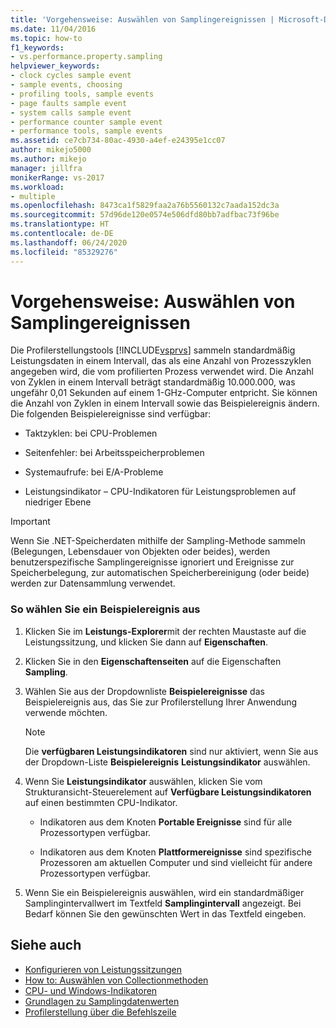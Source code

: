```yaml
---
title: 'Vorgehensweise: Auswählen von Samplingereignissen | Microsoft-Dokumentation'
ms.date: 11/04/2016
ms.topic: how-to
f1_keywords:
- vs.performance.property.sampling
helpviewer_keywords:
- clock cycles sample event
- sample events, choosing
- profiling tools, sample events
- page faults sample event
- system calls sample event
- performance counter sample event
- performance tools, sample events
ms.assetid: ce7cb734-80ac-4930-a4ef-e24395e1cc07
author: mikejo5000
ms.author: mikejo
manager: jillfra
monikerRange: vs-2017
ms.workload:
- multiple
ms.openlocfilehash: 8473ca1f5829faa2a76b5560132c7aada152dc3a
ms.sourcegitcommit: 57d96de120e0574e506dfd80bb7adfbac73f96be
ms.translationtype: HT
ms.contentlocale: de-DE
ms.lasthandoff: 06/24/2020
ms.locfileid: "85329276"
---
```

# <a name="how-to-choose-sampling-events"></a>Vorgehensweise: Auswählen von Samplingereignissen
Die Profilerstellungstools [!INCLUDE[vsprvs](../code-quality/includes/vsprvs_md.md)] sammeln standardmäßig Leistungsdaten in einem Intervall, das als eine Anzahl von Prozesszyklen angegeben wird, die vom profilierten Prozess verwendet wird. Die Anzahl von Zyklen in einem Intervall beträgt standardmäßig 10.000.000, was ungefähr 0,01 Sekunden auf einem 1-GHz-Computer entpricht. Sie können die Anzahl von Zyklen in einem Intervall sowie das Beispielereignis ändern. Die folgenden Beispielereignisse sind verfügbar:

- Taktzyklen: bei CPU-Problemen

- Seitenfehler: bei Arbeitsspeicherproblemen

- Systemaufrufe: bei E/A-Probleme

- Leistungsindikator – CPU-Indikatoren für Leistungsproblemen auf niedriger Ebene

> [!IMPORTANT]
> Wenn Sie .NET-Speicherdaten mithilfe der Sampling-Methode sammeln (Belegungen, Lebensdauer von Objekten oder beides), werden benutzerspezifische Samplingereignisse ignoriert und Ereignisse zur Speicherbelegung, zur automatischen Speicherbereinigung (oder beide) werden zur Datensammlung verwendet.

### <a name="to-select-a-sample-event"></a>So wählen Sie ein Beispielereignis aus

1. Klicken Sie im **Leistungs-Explorer**mit der rechten Maustaste auf die Leistungssitzung, und klicken Sie dann auf **Eigenschaften**.

2. Klicken Sie in den **Eigenschaftenseiten** auf die Eigenschaften **Sampling**.

3. Wählen Sie aus der Dropdownliste **Beispielereignisse** das Beispielereignis aus, das Sie zur Profilerstellung Ihrer Anwendung verwende möchten.

    > [!NOTE]
    > Die **verfügbaren Leistungsindikatoren** sind nur aktiviert, wenn Sie aus der Dropdown-Liste **Beispielereignis** **Leistungsindikator** auswählen.

4. Wenn Sie **Leistungsindikator** auswählen, klicken Sie vom Strukturansicht-Steuerelement auf **Verfügbare Leistungsindikatoren** auf einen bestimmten CPU-Indikator.

    - Indikatoren aus dem Knoten **Portable Ereignisse** sind für alle Prozessortypen verfügbar.

    - Indikatoren aus dem Knoten **Plattformereignisse** sind spezifische Prozessoren am aktuellen Computer und sind vielleicht für andere Prozessortypen verfügbar.

5. Wenn Sie ein Beispielereignis auswählen, wird ein standardmäßiger Samplingintervallwert im Textfeld **Samplingintervall** angezeigt. Bei Bedarf können Sie den gewünschten Wert in das Textfeld eingeben.

## <a name="see-also"></a>Siehe auch
- [Konfigurieren von Leistungssitzungen](../profiling/configuring-performance-sessions.md)
- [How to: Auswählen von Collectionmethoden](../profiling/how-to-choose-collection-methods.md)
- [CPU- und Windows-Indikatoren](../profiling/cpu-and-windows-counters.md)
- [Grundlagen zu Samplingdatenwerten](../profiling/understanding-sampling-data-values.md)
- [Profilerstellung über die Befehlszeile](../profiling/using-the-profiling-tools-from-the-command-line.md)
